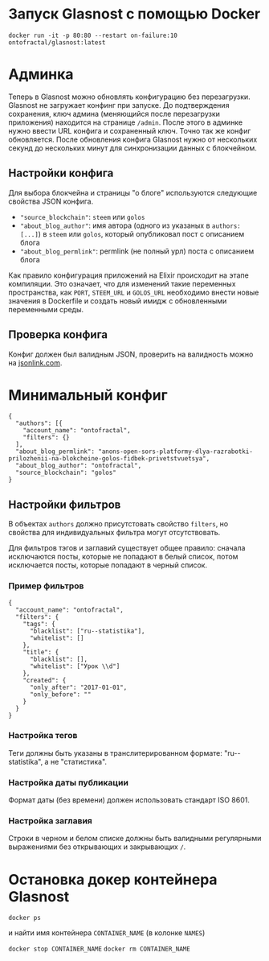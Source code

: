 # Запуск Glasnost с помощью Docker

```
docker run -it -p 80:80 --restart on-failure:10 ontofractal/glasnost:latest
```

# Админка

Теперь в Glasnost можно обновлять конфигурацию без перезагрузки. Glasnost не загружает конфинг при запуске. До подтверждения сохранения, ключ админа (меняющийся после перезагрузки приложения) находится на странице `/admin`. После этого в админке нужно ввести URL конфига и сохраненный ключ. Точно так же конфиг обновляется. После обновления конфига Glasnost нужно от нескольких секунд до нескольких минут для синхронизации данных с блокчейном.

## Настройки конфига

Для выбора блокчейна и страницы "о блоге" используются следующие свойства JSON конфига.

* `"source_blockchain"`: `steem` или `golos`
* `"about_blog_author"`: имя автора (одного из указаных в `authors: [...]`) в `steem` или `golos`, который опубликовал пост с описанием блога
* `"about_blog_permlink"`: permlink (не полный урл) поста с описанием блога

Как правило конфигурация приложений на Elixir происходит на этапе компиляции. Это означает, что
для изменений такие переменных пространства, как `PORT`, `STEEM_URL` и `GOLOS_URL` необходимо внести новые значения в Dockerfile и создать новый имидж с обновленными переменными среды.

## Проверка конфига

Конфиг должен был валидным JSON, проверить на валидность можно на [jsonlink.com](http://jsonlint.com/).

# Минимальный конфиг

```
{
  "authors": [{
    "account_name": "ontofractal",
    "filters": {}
  ],
  "about_blog_permlink": "anons-open-sors-platformy-dlya-razrabotki-prilozhenii-na-blokcheine-golos-fidbek-privetstvuetsya",
  "about_blog_author": "ontofractal",
  "source_blockchain": "golos"
}
```

## Настройки фильтров

В объектах `authors` должно присутстовать свойство `filters`, но свойства для индивидуальных фильтра могут отсутствовать.

Для фильтров тэгов и заглавий существует общее правило: сначала исключаются посты, которые не попадают в белый список, потом исключается посты, которые попадают в черный список.

### Пример фильтров

```
{
  "account_name": "ontofractal",
  "filters": {
    "tags": {
      "blacklist": ["ru--statistika"],
      "whitelist": []
    },
    "title": {
      "blacklist": [],
      "whitelist": ["Урок \\d"]
    },
    "created": {
      "only_after": "2017-01-01",
      "only_before": ""
    }
  }
}
```

### Настройка тегов

Теги должны быть указаны в транслитерированном формате: "ru--statistika", а не "статистика".

### Настройка даты публикации

Формат даты (без времени) должен использовать стандарт ISO 8601.

### Настройка заглавия

Строки в черном и белом списке должны быть валидными регулярными выражениями без открывающих и закрывающих `/`.


# Остановка докер контейнера Glasnost

`docker ps`

и найти имя контейнера `CONTAINER_NAME` (в колонке `NAMES`)

`docker stop CONTAINER_NAME`
`docker rm CONTAINER_NAME`
